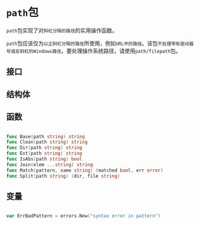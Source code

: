 

# `path`包

`path`包实现了对`斜杠分隔的路径`的实用操作函数。

`path`包应该仅为`以正斜杠分隔的路径`所使用，例如`URL中的路径`。该包`不处理带有驱动器号或反斜杠的Windows路径`。要处理操作系统路径，请使用`path/filepath`包。


## 接口


## 结构体


## 函数

```go

func Base(path string) string
func Clean(path string) string
func Dir(path string) string
func Ext(path string) string
func IsAbs(path string) bool
func Join(elem ...string) string
func Match(pattern, name string) (matched bool, err error)
func Split(path string) (dir, file string)

```


## 变量

```go

var ErrBadPattern = errors.New("syntax error in pattern")

```
